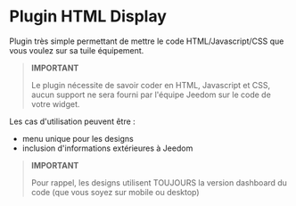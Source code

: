 # Plugin HTML Display

Plugin très simple permettant de mettre le code HTML/Javascript/CSS que vous voulez sur sa tuile équipement.

>**IMPORTANT**
>
>Le plugin nécessite de savoir coder en HTML, Javascript et CSS, aucun support ne sera fourni par l'équipe Jeedom sur le code de votre widget.

Les cas d'utilisation peuvent être :

- menu unique pour les designs
- inclusion d'informations extérieures à Jeedom

>**IMPORTANT**
>
>Pour rappel, les designs utilisent TOUJOURS la version dashboard du code (que vous soyez sur mobile ou desktop)
